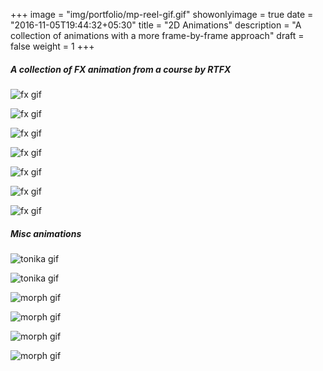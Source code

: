 +++
image = "img/portfolio/mp-reel-gif.gif"
showonlyimage = true
date = "2016-11-05T19:44:32+05:30"
title = "2D Animations"
description = "A collection of animations with a more frame-by-frame approach"
draft = false
weight = 1
+++

##### A collection of FX animation from a course by RTFX
![fx gif](/img/portfolio/fx-liquid-01.gif)  

![fx gif](/img/portfolio/fx-liquid-02.gif)  

![fx gif](/img/portfolio/fx-fire-01.gif)  

![fx gif](/img/portfolio/fx-smoke-01.gif)  

![fx gif](/img/portfolio/fx-electricity-01.gif)  

![fx gif](/img/portfolio/fx-electricity-02.gif)  

![fx gif](/img/portfolio/fx-electricity-03.gif)

##### Misc animations
![tonika gif](/img/portfolio/tonika-flag.gif)

![tonika gif](/img/portfolio/tonika-fish.gif)

![morph gif](/img/portfolio/mp-lesson-02-gif.gif)  

![morph gif](/img/portfolio/mp-reel-gif.gif)  

![morph gif](/img/portfolio/mp-lesson-04-gif.gif) 

![morph gif](/img/portfolio/mp-effects-gif.gif) 
